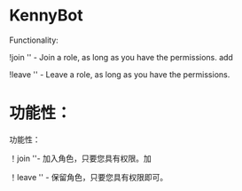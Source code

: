 # KennyBot

Functionality:

!join '<role>' - Join a role, as long as you have the permissions.  add 


!leave '<role>' - Leave a role, as long as you have the permissions.  

# 功能性：

功能性：

！join '<role>'- 加入角色，只要您具有权限。加


！leave '<role>' - 保留角色，只要您具有权限即可。